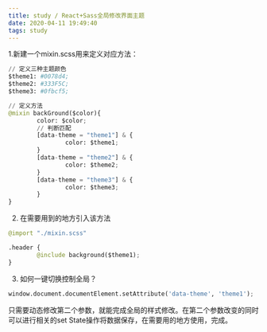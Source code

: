 ```yaml
---
title: study / React+Sass全局修改界面主题
date: 2020-04-11 19:49:40
tags: study
---
```



1.新建一个mixin.scss用来定义对应方法：
``` python
// 定义三种主题颜色
$theme1: #0078d4;
$theme2: #333F5C;
$theme3: #0fbcf5;

// 定义方法
@mixin backGround($color){
        color: $color;
        // 判断匹配
        [data-theme = "theme1"] & {
                color: $theme1;
        }
        [data-theme = "theme2"] & {
                color: $theme2;
        }
        [data-theme = "theme3"] & {
                color: $theme3;
        }
}
```

2. 在需要用到的地方引入该方法
``` python
@import "./mixin.scss"

.header {
        @include background($theme1);
}
```

3. 如何一键切换控制全局？
``` python
window.document.documentElement.setAttribute('data-theme', 'theme1');
```
只需要动态修改第二个参数，就能完成全局的样式修改。在第二个参数改变的同时可以进行相关的set State操作将数据保存，在需要用的地方使用，完成。
